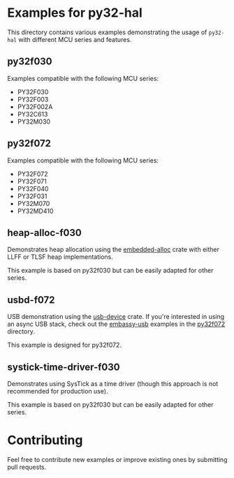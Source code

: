 # Examples for py32-hal

This directory contains various examples demonstrating the usage of `py32-hal` with different MCU series and features.

## py32f030
Examples compatible with the following MCU series:
- PY32F030
- PY32F003
- PY32F002A
- PY32C613
- PY32M030

## py32f072
Examples compatible with the following MCU series:
- PY32F072
- PY32F071
- PY32F040
- PY32F031
- PY32M070
- PY32MD410

## heap-alloc-f030
Demonstrates heap allocation using the [embedded-alloc](https://github.com/rust-embedded/embedded-alloc) crate with either LLFF or TLSF heap implementations.

This example is based on py32f030 but can be easily adapted for other series.

## usbd-f072
USB demonstration using the [usb-device](https://github.com/rust-embedded-community/usb-device) crate. If you're interested in using an async USB stack, check out the [embassy-usb](https://crates.io/crates/embassy-usb) examples in the [py32f072](py32f072) directory.

This example is designed for py32f072.

## systick-time-driver-f030
Demonstrates using SysTick as a time driver (though this approach is not recommended for production use).

This example is based on py32f030 but can be easily adapted for other series.



# Contributing

Feel free to contribute new examples or improve existing ones by submitting pull requests.
